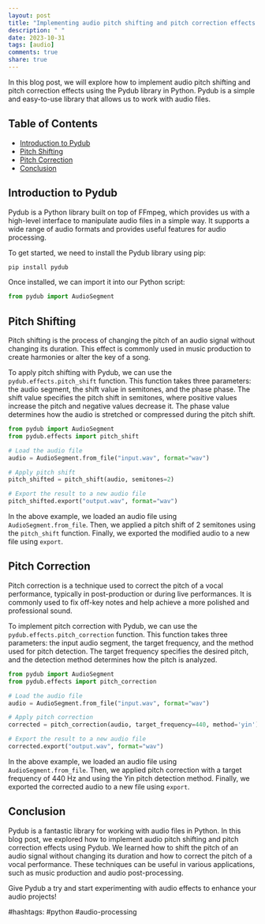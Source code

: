 ```yaml
---
layout: post
title: "Implementing audio pitch shifting and pitch correction effects with Pydub"
description: " "
date: 2023-10-31
tags: [audio]
comments: true
share: true
---
```


In this blog post, we will explore how to implement audio pitch shifting and pitch correction effects using the Pydub library in Python. Pydub is a simple and easy-to-use library that allows us to work with audio files.

## Table of Contents
- [Introduction to Pydub](#introduction-to-pydub)
- [Pitch Shifting](#pitch-shifting)
- [Pitch Correction](#pitch-correction)
- [Conclusion](#conclusion)

## Introduction to Pydub
Pydub is a Python library built on top of FFmpeg, which provides us with a high-level interface to manipulate audio files in a simple way. It supports a wide range of audio formats and provides useful features for audio processing.

To get started, we need to install the Pydub library using pip:

```python
pip install pydub
```

Once installed, we can import it into our Python script:

```python
from pydub import AudioSegment
```

## Pitch Shifting
Pitch shifting is the process of changing the pitch of an audio signal without changing its duration. This effect is commonly used in music production to create harmonies or alter the key of a song.

To apply pitch shifting with Pydub, we can use the `pydub.effects.pitch_shift` function. This function takes three parameters: the audio segment, the shift value in semitones, and the phase phase. The shift value specifies the pitch shift in semitones, where positive values increase the pitch and negative values decrease it. The phase value determines how the audio is stretched or compressed during the pitch shift.

```python
from pydub import AudioSegment
from pydub.effects import pitch_shift

# Load the audio file
audio = AudioSegment.from_file("input.wav", format="wav")

# Apply pitch shift
pitch_shifted = pitch_shift(audio, semitones=2)

# Export the result to a new audio file
pitch_shifted.export("output.wav", format="wav")
```

In the above example, we loaded an audio file using `AudioSegment.from_file`. Then, we applied a pitch shift of 2 semitones using the `pitch_shift` function. Finally, we exported the modified audio to a new file using `export`.

## Pitch Correction
Pitch correction is a technique used to correct the pitch of a vocal performance, typically in post-production or during live performances. It is commonly used to fix off-key notes and help achieve a more polished and professional sound.

To implement pitch correction with Pydub, we can use the `pydub.effects.pitch_correction` function. This function takes three parameters: the input audio segment, the target frequency, and the method used for pitch detection. The target frequency specifies the desired pitch, and the detection method determines how the pitch is analyzed.

```python
from pydub import AudioSegment
from pydub.effects import pitch_correction

# Load the audio file
audio = AudioSegment.from_file("input.wav", format="wav")

# Apply pitch correction
corrected = pitch_correction(audio, target_frequency=440, method='yin')

# Export the result to a new audio file
corrected.export("output.wav", format="wav")
```

In the above example, we loaded an audio file using `AudioSegment.from_file`. Then, we applied pitch correction with a target frequency of 440 Hz and using the Yin pitch detection method. Finally, we exported the corrected audio to a new file using `export`.

## Conclusion
Pydub is a fantastic library for working with audio files in Python. In this blog post, we explored how to implement audio pitch shifting and pitch correction effects using Pydub. We learned how to shift the pitch of an audio signal without changing its duration and how to correct the pitch of a vocal performance. These techniques can be useful in various applications, such as music production and audio post-processing.

Give Pydub a try and start experimenting with audio effects to enhance your audio projects!

#hashtags: #python #audio-processing